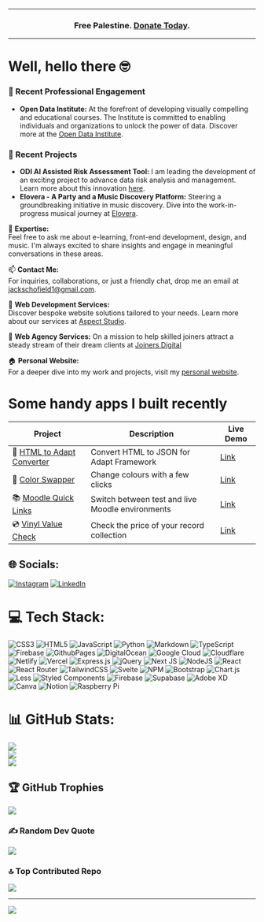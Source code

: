 ***
<div align="center">
<h3> Free Palestine. <a href="https://www.map.org.uk/"> Donate Today</a>.</h3>
</div>

***


# Well, hello there 🤓

### 🌟 Recent Professional Engagement
- **Open Data Institute:** At the forefront of developing visually compelling and educational courses. The Institute is committed to enabling individuals and organizations to unlock the power of data. Discover more at the [Open Data Institute](https://learning.theodi.org/).

### 🚀 Recent Projects
- **ODI AI Assisted Risk Assessment Tool:** I am leading the development of an exciting project to advance data risk analysis and management. Learn more about this innovation [here](https://theodi.org/insights/tools/consequence-and-risk-evaluation-care-tool/).
- **Elovera - A Party and a Music Discovery Platform:** Steering a groundbreaking initiative in music discovery. Dive into the work-in-progress musical journey at [Elovera](https://elovera.co.uk).

💬 **Expertise:**  
Feel free to ask me about e-learning, front-end development, design, and music. I'm always excited to share insights and engage in meaningful conversations in these areas.

📫 **Contact Me:**  
For inquiries, collaborations, or just a friendly chat, drop me an email at jackschofield1@gmail.com.

🌱 **Web Development Services:**  
Discover bespoke website solutions tailored to your needs. Learn more about our services at [Aspect Studio](https://aspectstudio.net).

🌱 **Web Agency Services:** 
On a mission to help skilled joiners attract a steady stream of their dream clients at [Joiners Digital](joinersdigital.com)

🏠 **Personal Website:**  
For a deeper dive into my work and projects, visit my [personal website](https://jacksdev.com).

# Some handy apps I built recently
| Project | Description | Live Demo |
|---------|-------------|-----------|
| 📄 [HTML to Adapt Converter](https://github.com/jschof1/html-to-adapt) | Convert HTML to JSON for Adapt Framework | [Link](jschof1.github.io/html-to-adapt/) |
| 🎨 [Color Swapper](https://github.com/jschof1/color-swapper) | Change colours with a few clicks | [Link](https://color-swap.netlify.app) |
| 📚 [Moodle Quick Links](https://github.com/jschof1/moodle-quick-links) | Switch between test and live Moodle environments | [Link](https://local-quick-links.netlify.app) |
| 💿 [Vinyl Value Check](https://github.com/jschof1/VinylValueCheck) | Check the price of your record collection | [Link](https://vinyl-value.netlify.app) |

## 🌐 Socials:
[![Instagram](https://img.shields.io/badge/Instagram-%23E4405F.svg?logo=Instagram&logoColor=white)](https://instagram.com/https://www.instagram.com/aspectstudiouk/) [![LinkedIn](https://img.shields.io/badge/LinkedIn-%230077B5.svg?logo=linkedin&logoColor=white)](https://linkedin.com/in/https://www.linkedin.com/in/jack-schofield-developer/) 

# 💻 Tech Stack:
![CSS3](https://img.shields.io/badge/css3-%231572B6.svg?style=for-the-badge&logo=css3&logoColor=white) ![HTML5](https://img.shields.io/badge/html5-%23E34F26.svg?style=for-the-badge&logo=html5&logoColor=white) ![JavaScript](https://img.shields.io/badge/javascript-%23323330.svg?style=for-the-badge&logo=javascript&logoColor=%23F7DF1E) ![Python](https://img.shields.io/badge/python-3670A0?style=for-the-badge&logo=python&logoColor=ffdd54) ![Markdown](https://img.shields.io/badge/markdown-%23000000.svg?style=for-the-badge&logo=markdown&logoColor=white) ![TypeScript](https://img.shields.io/badge/typescript-%23007ACC.svg?style=for-the-badge&logo=typescript&logoColor=white) ![Firebase](https://img.shields.io/badge/firebase-%23039BE5.svg?style=for-the-badge&logo=firebase) ![GithubPages](https://img.shields.io/badge/github%20pages-121013?style=for-the-badge&logo=github&logoColor=white) ![DigitalOcean](https://img.shields.io/badge/DigitalOcean-%230167ff.svg?style=for-the-badge&logo=digitalOcean&logoColor=white) ![Google Cloud](https://img.shields.io/badge/GoogleCloud-%234285F4.svg?style=for-the-badge&logo=google-cloud&logoColor=white) ![Cloudflare](https://img.shields.io/badge/Cloudflare-F38020?style=for-the-badge&logo=Cloudflare&logoColor=white) ![Netlify](https://img.shields.io/badge/netlify-%23000000.svg?style=for-the-badge&logo=netlify&logoColor=#00C7B7) ![Vercel](https://img.shields.io/badge/vercel-%23000000.svg?style=for-the-badge&logo=vercel&logoColor=white) ![Express.js](https://img.shields.io/badge/express.js-%23404d59.svg?style=for-the-badge&logo=express&logoColor=%2361DAFB) ![jQuery](https://img.shields.io/badge/jquery-%230769AD.svg?style=for-the-badge&logo=jquery&logoColor=white) ![Next JS](https://img.shields.io/badge/Next-black?style=for-the-badge&logo=next.js&logoColor=white) ![NodeJS](https://img.shields.io/badge/node.js-6DA55F?style=for-the-badge&logo=node.js&logoColor=white) ![React](https://img.shields.io/badge/react-%2320232a.svg?style=for-the-badge&logo=react&logoColor=%2361DAFB) ![React Router](https://img.shields.io/badge/React_Router-CA4245?style=for-the-badge&logo=react-router&logoColor=white) ![TailwindCSS](https://img.shields.io/badge/tailwindcss-%2338B2AC.svg?style=for-the-badge&logo=tailwind-css&logoColor=white) ![Svelte](https://img.shields.io/badge/svelte-%23f1413d.svg?style=for-the-badge&logo=svelte&logoColor=white) ![NPM](https://img.shields.io/badge/NPM-%23CB3837.svg?style=for-the-badge&logo=npm&logoColor=white) ![Bootstrap](https://img.shields.io/badge/bootstrap-%238511FA.svg?style=for-the-badge&logo=bootstrap&logoColor=white) ![Chart.js](https://img.shields.io/badge/chart.js-F5788D.svg?style=for-the-badge&logo=chart.js&logoColor=white) ![Less](https://img.shields.io/badge/less-2B4C80?style=for-the-badge&logo=less&logoColor=white) ![Styled Components](https://img.shields.io/badge/styled--components-DB7093?style=for-the-badge&logo=styled-components&logoColor=white) ![Firebase](https://img.shields.io/badge/Firebase-039BE5?style=for-the-badge&logo=Firebase&logoColor=white) ![Supabase](https://img.shields.io/badge/Supabase-3ECF8E?style=for-the-badge&logo=supabase&logoColor=white) ![Adobe XD](https://img.shields.io/badge/Adobe%20XD-470137?style=for-the-badge&logo=Adobe%20XD&logoColor=#FF61F6) ![Canva](https://img.shields.io/badge/Canva-%2300C4CC.svg?style=for-the-badge&logo=Canva&logoColor=white) ![Notion](https://img.shields.io/badge/Notion-%23000000.svg?style=for-the-badge&logo=notion&logoColor=white) ![Raspberry Pi](https://img.shields.io/badge/-RaspberryPi-C51A4A?style=for-the-badge&logo=Raspberry-Pi)
# 📊 GitHub Stats:
![](https://github-readme-stats.vercel.app/api?username=jschof1&theme=dark&hide_border=true&include_all_commits=false&count_private=false)<br/>
![](https://github-readme-streak-stats.herokuapp.com/?user=jschof1&theme=dark&hide_border=true)<br/>
![](https://github-readme-stats.vercel.app/api/top-langs/?username=jschof1&theme=dark&hide_border=true&include_all_commits=false&count_private=false&layout=compact)

## 🏆 GitHub Trophies
![](https://github-profile-trophy.vercel.app/?username=jschof1&theme=discord&no-frame=false&no-bg=false&margin-w=4)

### ✍️ Random Dev Quote
![](https://quotes-github-readme.vercel.app/api?type=horizontal&theme=radical)

### 🔝 Top Contributed Repo
![](https://github-contributor-stats.vercel.app/api?username=jschof1&limit=5&theme=dark&combine_all_yearly_contributions=true)

---
[![](https://visitcount.itsvg.in/api?id=jschof1&icon=0&color=0)](https://visitcount.itsvg.in)

<!-- Proudly created with GPRM ( https://gprm.itsvg.in ) -->
